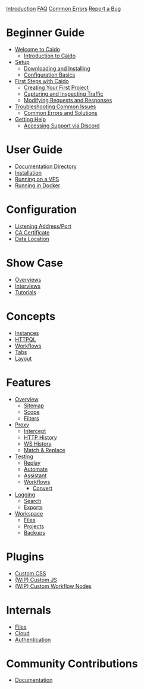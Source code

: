 <!-- markdownlint-disable MD042 -->

[Introduction](./introduction.md)
[FAQ](./faq.md)
[Common Errors](./common_errors.md)
[Report a Bug](./report_bug.md)

# Beginner Guide

- [Welcome to Caido]()
  - [Introduction to Caido](./beginner_guide/welcome_to_caido/onboarding.md)
- [Setup]()
  - [Downloading and Installing](./beginner_guide/setup/install.md)
  - [Configuration Basics](./beginner_guide/setup/config.md)
- [First Steps with Caido]()
  - [Creating Your First Project](./beginner_guide/first_steps_with_caido/project.md)
  - [Capturing and Inspecting Traffic](./beginner_guide/first_steps_with_caido/traffic.md)
  - [Modifying Requests and Responses](./beginner_guide/first_steps_with_caido/modifying.md)
- [Troubleshooting Common Issues]()
  - [Common Errors and Solutions](./beginner_guide/troubleshooting_common_issues/errors.md)
- [Getting Help]()
  - [Accessing Support via Discord](./beginner_guide/getting_help/support.md)

# User Guide

- [Documentation Directory](./user_guide/doc_directory.md)
- [Installation](./user_guide/installation.md)
- [Running on a VPS](./user_guide/vps.md)
- [Running in Docker](./user_guide/docker.md)

# Configuration

- [Listening Address/Port](./configuration/listening_address.md)
- [CA Certificate](./configuration/import_ca_certificate.md)
- [Data Location](./configuration/data_location.md)

# Show Case

- [Overviews](./show_case/overviews.md)
- [Interviews](./show_case/interviews.md)
- [Tutorials](./show_case/tutorials.md)

# Concepts

- [Instances](./concepts/instances.md)
- [HTTPQL](./concepts/httpql.md)
- [Workflows](./concepts/workflows.md)
- [Tabs](./concepts/tabs.md)
- [Layout](./concepts/layout.md)

# Features

- [Overview]()
  - [Sitemap](./features/overview/sitemap.md)
  - [Scope](./features/overview/scope.md)
  - [Filters](./features/overview/filters.md)
- [Proxy]()
  - [Intercept](./features/proxy/intercept.md)
  - [HTTP History](./features/proxy/http_history.md)
  - [WS History](./features/proxy/ws_history.md)
  - [Match & Replace](./features/proxy/match_replace.md)
- [Testing]()
  - [Replay](./features/testing/replay.md)
  - [Automate](./features/testing/automate.md)
  - [Assistant](./features/testing/assistant.md)
  - [Workflows]()
    - [Convert](./features/testing/workflows/convert.md)
- [Logging]()
  - [Search](./features/logging/search.md)
  - [Exports](./features/logging/exports.md)
- [Workspace]()
  - [Files](./features/workspace/files.md)
  - [Projects](./features/workspace/projects.md)
  - [Backups](./features/workspace/backups.md)

# Plugins

- [Custom CSS](./plugins/custom_css.md)
- [(WIP) Custom JS](./plugins/custom_js.md)
- [(WIP) Custom Workflow Nodes](./plugins/custom_workflow_nodes.md)

# Internals

- [Files](./internals/files.md)
- [Cloud](./internals/cloud.md)
- [Authentication](./internals/authentication.md)

# Community Contributions

- [Documentation](./contributions/documentation.md)
